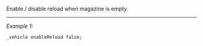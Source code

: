 Enable / disable reload when magazine is empty.


---
*Example 1:*
```sqf
_vehicle enableReload false;
```